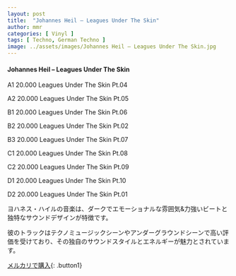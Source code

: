 ```yaml
---
layout: post
title:  "Johannes Heil – Leagues Under The Skin"
author: mmr
categories: [ Vinyl ]
tags: [ Techno, German Techno ]
image: ../assets/images/Johannes Heil – Leagues Under The Skin.jpg
---
```


#### Johannes Heil – Leagues Under The Skin


A1  20.000 Leagues Under The Skin Pt.04


A2  20.000 Leagues Under The Skin Pt.05


B1  20.000 Leagues Under The Skin Pt.06


B2  20.000 Leagues Under The Skin Pt.02


B3  20.000 Leagues Under The Skin Pt.07


C1  20.000 Leagues Under The Skin Pt.08


C2  20.000 Leagues Under The Skin Pt.09


D1  20.000 Leagues Under The Skin Pt.10


D2  20.000 Leagues Under The Skin Pt.01


ヨハネス・ハイルの音楽は、ダークでエモーショナルな雰囲気&力強いビートと独特なサウンドデザインが特徴です。

彼のトラックはテクノミュージックシーンやアンダーグラウンドシーンで高い評価を受けており、その独自のサウンドスタイルとエネルギーが魅力とされています。


[メルカリで購入](https://jp.mercari.com/item/m88455250151){: .button1}


